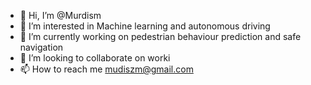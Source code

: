 - 👋 Hi, I’m @Murdism
- 👀 I’m interested in Machine learning and autonomous driving 
- 🌱 I’m currently working on pedestrian behaviour prediction and safe navigation
- 💞️ I’m looking to collaborate on worki
- 📫 How to reach me mudiszm@gmail.com

<!---
Murdism/Murdism is a ✨ special ✨ repository because its `README.md` (this file) appears on your GitHub profile.
You can click the Preview link to take a look at your changes.
--->
